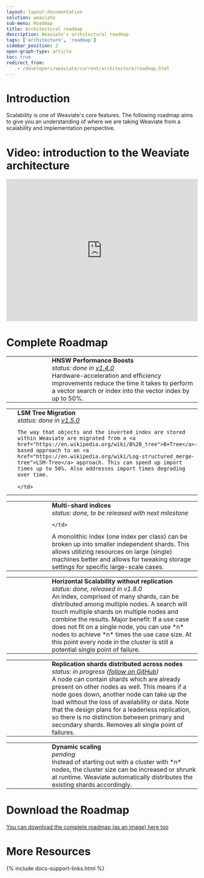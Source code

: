 ```yaml
---
layout: layout-documentation
solution: weaviate
sub-menu: Roadmap
title: Architectural roadmap
description: Weaviate's architectural roadmap
tags: ['architecture', 'roadmap']
sidebar_position: 2
open-graph-type: article
toc: true
redirect_from:
    - /developers/weaviate/current/architecture/roadmap.html
---
```


<!-- style for roadmap table -->
<style>
.roadmap-table td {
  padding: 0
}
.roadmap-table-img {
    width: 120px;
    background-size: 90px;
    background-repeat: no-repeat;
}
</style>

# Introduction

Scalability is one of Weaviate's core features. The following roadmap aims to give you an understanding of where we are taking Weaviate from a scalability and implementation perspective.

# Video: introduction to the Weaviate architecture

<iframe width="100%" height="375" src="https://www.youtube.com/embed/6hdEJdHWXRE" frameborder="0" allow="accelerometer; autoplay; clipboard-write; encrypted-media; gyroscope; picture-in-picture" allowfullscreen></iframe>

# Complete Roadmap

<table class="roadmap-table">
  <tr>
    <td rowspan="3" class="roadmap-table-img" style="background-image: url('/img/roadmap-1.svg');"></td>
    <td>
      <b>HNSW Performance Boosts</b>
    </td>
  </tr>
  <tr>
    <td>
      <i>status: done in <a href="https://github.com/semi-technologies/weaviate/releases/tag/v1.4.0">v1.4.0</a></i>
    </td>
  </tr>
  <tr>
    <td>
      Hardware-acceleration and efficiency improvements reduce the time it takes to perform a vector search or index into the vector index by up to 50%.
    </td>
  </tr>
</table>

<table class="roadmap-table">
  <tr>
    <td rowspan="3" class="roadmap-table-img" style="background-image: url('/img/roadmap-2.svg');"></td>
    <td>
      <b>LSM Tree Migration</b>
    </td>
  </tr>
  <tr>
    <td>
      <i>status: done in <a href="https://github.com/semi-technologies/weaviate/releases/tag/v1.5.0">v1.5.0</a></i>
    </td>
  </tr>
  <tr>
    <td>

    The way that objects and the inverted index are stored within Weaviate are migrated from a <a href="https://en.wikipedia.org/wiki/B%2B_tree">B+Tree</a>-based approach to an <a href="https://en.wikipedia.org/wiki/Log-structured_merge-tree">LSM-Tree</a> approach. This can speed up import times up to 50%. Also addresses import times degrading over time.

    </td>
  </tr>
</table>

<table class="roadmap-table">
  <tr>
    <td rowspan="3" class="roadmap-table-img" style="background-image: url('/img/roadmap-3.svg');"></td>
    <td>
      <b>Multi-shard indices</b>
    </td>
  </tr>
  <tr>
    <td>
      <i>status: done, to be released with next milestone</i>

    </td>
  </tr>
  <tr>
    <td>
      A monolithic index (one index per class) can be broken up into smaller independent shards. This allows utilizing resources on large (single) machines better and allows for tweaking storage settings for specific large-scale cases.
    </td>
  </tr>
</table>

<table class="roadmap-table">
  <tr>
    <td rowspan="3" class="roadmap-table-img" style="background-image: url('/img/roadmap-4.svg');"></td>
    <td>
      <b>Horizontal Scalability without replication</b>
    </td>
  </tr>
  <tr>
    <td>
      <i>status: done, released in v1.8.0</i>
    </td>
  </tr>
  <tr>
    <td>
      An index, comprised of many shards, can be distributed among multiple nodes. A search will touch multiple shards on multiple nodes and combine the results. Major benefit: If a use case does not fit on a single node, you can use *n* nodes to achieve *n* times the use case size. At this point every node in the cluster is still a potential single point of failure.
    </td>
  </tr>
</table>

<table class="roadmap-table">
  <tr>
    <td rowspan="3" class="roadmap-table-img" style="background-image: url('/img/roadmap-5.svg');"></td>
    <td>
      <b>Replication shards distributed across nodes</b>
    </td>
  </tr>
  <tr>
    <td>
      <i>status: in progress (<a href="https://github.com/semi-technologies/weaviate/milestone/21">follow on GitHub</a>)</i>
    </td>
  </tr>
  <tr>
    <td>  
      A node can contain shards which are already present on other nodes as well. This means if a node goes down, another node can take up the load without the loss of availability or data. Note that the design plans for a leaderless replication, so there is no distinction between primary and secondary shards. Removes all single point of failures.
    </td>
  </tr>
</table>

<table class="roadmap-table">
  <tr>
    <td rowspan="3" class="roadmap-table-img" style="background-image: url('/img/roadmap-6.svg');"></td>
    <td>
      <b>Dynamic scaling</b>
    </td>
  </tr>
  <tr>
    <td>
      <i>pending</i>
    </td>
  </tr>
  <tr>
    <td>
      Instead of starting out with a cluster with *n* nodes, the cluster size can be increased or shrunk at runtime. Weaviate automatically distributes the existing shards accordingly.
    </td>
  </tr>
</table>

# Download the Roadmap

<a href="/img/timeline_Weaviate_architecture_isometric.jpg" rel="Weaviate vector search engine Architecture Roadmap" target="_blank">
  You can download the complete roadmap (as an image) here too
</a>

# More Resources

{% include docs-support-links.html %}





